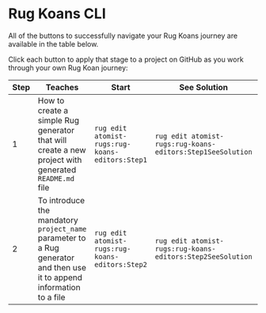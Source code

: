 # Rug Koans CLI

All of the buttons to successfully navigate your Rug Koans journey are available in the table below.

Click each button to apply that stage to a project on GitHub as you work through your own Rug Koan journey:

Step | Teaches | Start | See Solution | Apply Solution
-----|-------- | ------|--------------- | ----------------------
 1 | How to create a simple Rug generator that will create a new project with generated `README.md` file | `rug edit atomist-rugs:rug-koans-editors:Step1` | `rug edit atomist-rugs:rug-koans-editors:Step1SeeSolution` | `rug edit atomist-rugs:rug-koans-editors:Step1OverwriteWithSolution`
 2 | To introduce the mandatory `project_name` parameter to a Rug generator and then use it to append information to a file | `rug edit atomist-rugs:rug-koans-editors:Step2` | `rug edit atomist-rugs:rug-koans-editors:Step2SeeSolution` | `rug edit atomist-rugs:rug-koans-editors:Step1OverwriteWithSolution`
